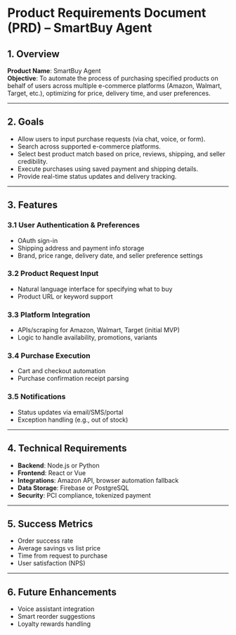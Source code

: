 # Product Requirements Document (PRD) – SmartBuy Agent

## 1. Overview
**Product Name**: SmartBuy Agent  
**Objective**: To automate the process of purchasing specified products on behalf of users across multiple e-commerce platforms (Amazon, Walmart, Target, etc.), optimizing for price, delivery time, and user preferences.

---

## 2. Goals
- Allow users to input purchase requests (via chat, voice, or form).
- Search across supported e-commerce platforms.
- Select best product match based on price, reviews, shipping, and seller credibility.
- Execute purchases using saved payment and shipping details.
- Provide real-time status updates and delivery tracking.

---

## 3. Features

### 3.1 User Authentication & Preferences
- OAuth sign-in
- Shipping address and payment info storage
- Brand, price range, delivery date, and seller preference settings

### 3.2 Product Request Input
- Natural language interface for specifying what to buy
- Product URL or keyword support

### 3.3 Platform Integration
- APIs/scraping for Amazon, Walmart, Target (initial MVP)
- Logic to handle availability, promotions, variants

### 3.4 Purchase Execution
- Cart and checkout automation
- Purchase confirmation receipt parsing

### 3.5 Notifications
- Status updates via email/SMS/portal
- Exception handling (e.g., out of stock)

---

## 4. Technical Requirements
- **Backend**: Node.js or Python  
- **Frontend**: React or Vue  
- **Integrations**: Amazon API, browser automation fallback  
- **Data Storage**: Firebase or PostgreSQL  
- **Security**: PCI compliance, tokenized payment

---

## 5. Success Metrics
- Order success rate
- Average savings vs list price
- Time from request to purchase
- User satisfaction (NPS)

---

## 6. Future Enhancements
- Voice assistant integration
- Smart reorder suggestions
- Loyalty rewards handling
